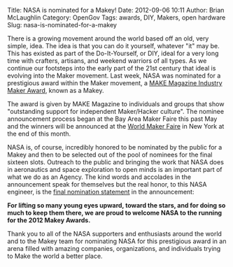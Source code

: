 Title: NASA is nominated for a Makey!
Date: 2012-09-06 10:11
Author: Brian McLaughlin
Category: OpenGov
Tags: awards, DIY, Makers, open hardware
Slug: nasa-is-nominated-for-a-makey

There is a growing movement around the world based off an old, very
simple, idea. The idea is that you can do it yourself, whatever "it" may
be. This has existed as part of the Do-It-Yourself, or DIY, ideal for a
very long time with crafters, artisans, and weekend warriors of all
types. As we continue our footsteps into the early part of the 21st
century that ideal is evolving into the Maker movement. Last week, NASA
was nominated for a prestigious award within the Maker movement, a [MAKE
Magazine Industry Maker Award][], known as a Makey.

The award is given by MAKE Magazine to individuals and groups that show
"outstanding support for independent Maker/Hacker culture". The nominee
announcement process began at the Bay Area Maker Faire this past May and
the winners will be announced at the [World Maker Faire][] in New York
at the end of this month.

NASA is, of course, incredibly honored to be nominated by the public for
a Makey and then to be selected out of the pool of nominees for the
final sixteen slots. Outreach to the public and bringing the work that
NASA does in aeronautics and space exploration to open minds is an
important part of what we do as an Agency. The kind words and accolades
in the announcement speak for themselves but the real honor, to this
NASA engineer, is the [final nomination statement][] in the
announcement:

**For lifting so many young eyes upward, toward the stars, and for doing
so much to keep them there, we are proud to welcome NASA to the running
for the 2012 Makey Awards.**

Thank you to all of the NASA supporters and enthusiasts around the world
and to the Makey team for nominating NASA for this prestigious award in
an arena filled with amazing companies, organizations, and individuals
trying to Make the world a better place.

  [MAKE Magazine Industry Maker Award]: http://makezine.com/makeys/
  [World Maker Faire]: http://makerfaire.com/newyork/2012/index.html
  [final nomination statement]: http://blog.makezine.com/2012/08/30/makey-awards-2012-nominee-09-nasa-education/
